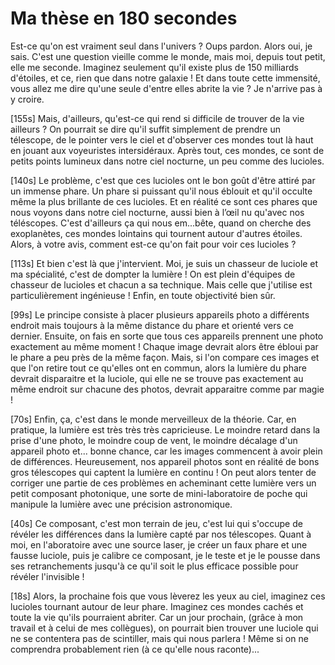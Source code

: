 Ma thèse en 180 secondes
========================

Est-ce qu'on est vraiment seul dans l'univers ? Oups pardon. Alors oui, je sais. C'est une question vieille comme le monde, mais moi, depuis tout petit, elle me seconde. Imaginez seulement qu'il existe plus de 150 milliards d'étoiles, et ce, rien que dans notre galaxie ! Et dans toute cette immensité, vous allez me dire qu'une seule d'entre elles abrite la vie ? Je n'arrive pas à y croire.

[155s] Mais, d'ailleurs, qu'est-ce qui rend si difficile de trouver de la vie ailleurs ? On pourrait se dire qu'il suffit simplement de prendre un télescope, de le pointer vers le ciel et d'observer ces mondes tout là haut en jouant aux voyeuristes intersidéraux. Après tout, ces mondes, ce sont de petits points lumineux dans notre ciel nocturne, un peu comme des lucioles.

[140s] Le problème, c'est que ces lucioles ont le bon goût d'être attiré par un immense phare. Un phare si puissant qu'il nous éblouit et qu'il occulte même la plus brillante de ces lucioles. Et en réalité ce sont ces phares que nous voyons dans notre ciel nocturne, aussi bien à l’œil nu qu'avec nos téléscopes. C'est d'ailleurs ça qui nous em...bête, quand on cherche des exoplanètes, ces mondes lointains qui tournent autour d'autres étoiles. Alors, à votre avis, comment est-ce qu'on fait pour voir ces lucioles ?

[113s] Et bien c'est là que j'intervient. Moi, je suis un chasseur de luciole et ma spécialité, c'est de dompter la lumière ! On est plein d'équipes de chasseur de lucioles et chacun a sa technique. Mais celle que j'utilise est particulièrement ingénieuse ! Enfin, en toute objectivité bien sûr.

[99s] Le principe consiste à placer plusieurs appareils photo a différents endroit mais toujours à la même distance du phare et orienté vers ce dernier. Ensuite, on fais en sorte que tous ces appareils prennent une photo exactement au même moment ! Chaque image devrait alors être ébloui par le phare a peu près de la même façon. Mais, si l'on compare ces images et que l'on retire tout ce qu'elles ont en commun, alors la lumière du phare devrait disparaitre et la luciole, qui elle ne se trouve pas exactement au même endroit sur chacune des photos, devrait apparaitre comme par magie !

[70s] Enfin, ça, c'est dans le monde merveilleux de la théorie. Car, en pratique, la lumière est très très très capricieuse. Le moindre retard dans la prise d'une photo, le moindre coup de vent, le moindre décalage d'un appareil photo et... bonne chance, car les images commencent à avoir plein de différences. Heureusement, nos appareil photos sont en réalité de bons gros télescopes qui captent la lumière en continu ! On peut alors tenter de corriger une partie de ces problèmes en acheminant cette lumière vers un petit composant photonique, une sorte de mini-laboratoire de poche qui manipule la lumière avec une précision astronomique.

[40s] Ce composant, c'est mon terrain de jeu, c'est lui qui s'occupe de révéler les différences dans la lumière capté par nos télescopes. Quant à moi, en l'aboratoire avec une source laser, je créer un faux phare et une fausse luciole, puis je calibre ce composant, je le teste et je le pousse dans ses retranchements jusqu'à ce qu'il soit le plus efficace possible pour révéler l'invisible !

[18s] Alors, la prochaine fois que vous lèverez les yeux au ciel, imaginez ces lucioles tournant autour de leur phare. Imaginez ces mondes cachés et toute la vie qu'ils pourraient abriter. Car un jour prochain, (grâce à mon travail et à celui de mes collègues), on pourrait bien trouver une luciole qui ne se contentera pas de scintiller, mais qui nous parlera ! Même si on ne comprendra probablement rien (à ce qu'elle nous raconte)...